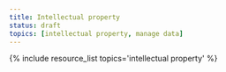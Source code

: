 ```yaml
---
title: Intellectual property
status: draft
topics: [intellectual property, manage data]
---
```


{% include resource_list topics='intellectual property' %}

